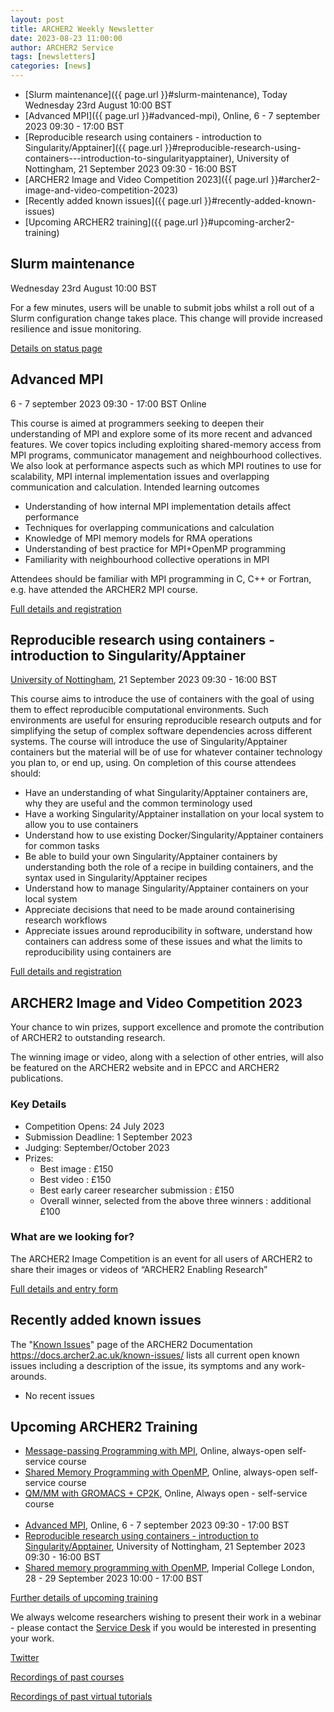 ```yaml
---
layout: post
title: ARCHER2 Weekly Newsletter
date: 2023-08-23 11:00:00
author: ARCHER2 Service
tags: [newsletters] 
categories: [news]
---
```



- [Slurm maintenance]({{ page.url }}#slurm-maintenance), Today Wednesday 23rd August 10:00 BST
- [Advanced MPI]({{ page.url }}#advanced-mpi), Online, 6 - 7 september 2023 09:30 - 17:00 BST  
- [Reproducible research using containers - introduction to Singularity/Apptainer]({{ page.url }}#reproducible-research-using-containers---introduction-to-singularityapptainer), University of Nottingham, 21 September 2023 09:30 - 16:00 BST 
- [ARCHER2 Image and Video Competition 2023]({{ page.url }}#archer2-image-and-video-competition-2023)
- [Recently added known issues]({{ page.url }}#recently-added-known-issues)
- [Upcoming ARCHER2 training]({{ page.url }}#upcoming-archer2-training)

<!--more-->


## Slurm maintenance

Wednesday 23rd August 10:00 BST

For a few minutes, users will be unable to submit jobs whilst a roll out of a Slurm configuration change takes place. This change will provide increased resilience and issue monitoring. 

[Details on status page](https://www.archer2.ac.uk/support-access/status.html#maintenance-sessions)


## Advanced MPI

6 - 7 september 2023 09:30 - 17:00 BST  Online

This course is aimed at programmers seeking to deepen their understanding of MPI and explore some of its more recent and advanced features. We cover topics including exploiting shared-memory access from MPI programs, communicator management and neighbourhood collectives. We also look at performance aspects such as which MPI routines to use for scalability, MPI internal implementation issues and overlapping communication and calculation. Intended learning outcomes

- Understanding of how internal MPI implementation details affect performance
- Techniques for overlapping communications and calculation
- Knowledge of MPI memory models for RMA operations
- Understanding of best practice for MPI+OpenMP programming
- Familiarity with neighbourhood collective operations in MPI

Attendees should be familiar with MPI programming in C, C++ or Fortran, e.g. have attended the ARCHER2 MPI course.

[Full details and registration](https://www.archer2.ac.uk/training/courses/230906-advanced-mpi/)


## Reproducible research using containers - introduction to Singularity/Apptainer

[University of Nottingham](https://www.archer2.ac.uk/training/locations/nottingham), 21 September 2023 09:30 - 16:00 BST 

This course aims to introduce the use of containers with the goal of using them to effect reproducible computational environments. Such environments are useful for ensuring reproducible research outputs and for simplifying the setup of complex software dependencies across different systems. The course will introduce the use of Singularity/Apptainer containers but the material will be of use for whatever container technology you plan to, or end up, using. On completion of this course attendees should:

- Have an understanding of what Singularity/Apptainer containers are, why they are useful and the common terminology used
- Have a working Singularity/Apptainer installation on your local system to allow you to use containers
- Understand how to use existing Docker/Singularity/Apptainer containers for common tasks
- Be able to build your own Singularity/Apptainer containers by understanding both the role of a recipe in building containers, and the syntax used in Singularity/Apptainer recipes
- Understand how to manage Singularity/Apptainer containers on your local system
- Appreciate decisions that need to be made around containerising research workflows
- Appreciate issues around reproducibility in software, understand how containers can address some of these issues and what the limits to reproducibility using containers are

[Full details and registration](https://www.archer2.ac.uk/training/courses/230921-singularity/)




## ARCHER2 Image and Video Competition 2023

Your chance to win prizes, support excellence and promote the contribution of ARCHER2 to outstanding research.

The winning image or video, along with a selection of other entries, will also be featured on the ARCHER2 website and in EPCC and ARCHER2 publications.

### Key Details
- Competition Opens: 24 July 2023
- Submission Deadline: 1 September 2023
- Judging: September/October 2023
- Prizes:
   + Best image : £150
   + Best video : £150
   + Best early career researcher submission : £150
   + Overall winner, selected from the above three winners : additional £100

### What are we looking for?

The ARCHER2 Image Competition is an event for all users of ARCHER2 to share their images or videos of “ARCHER2 Enabling Research”

[Full details and entry form](https://www.archer2.ac.uk/community/image-comp/)
   


## Recently added known issues
 
The "[Known Issues](https://docs.archer2.ac.uk/known-issues/)" page of the ARCHER2 Documentation
<https://docs.archer2.ac.uk/known-issues/>
lists all current open known issues including a description of the issue, its symptoms and any work-arounds.

- No recent issues


## Upcoming ARCHER2 Training

- [Message-passing Programming with MPI](https://www.archer2.ac.uk/training/courses/210000-mpi-self-service/), Online, always-open self-service course
- [Shared Memory Programming with OpenMP](https://www.archer2.ac.uk/training/courses/210000-openmp-self-service/), Online, always-open self-service course
- [QM/MM with GROMACS + CP2K](https://www.archer2.ac.uk/training/courses/220000-gromacs-self-service/), Online, Always open - self-service course <br><br>
- [Advanced MPI](https://www.archer2.ac.uk/training/courses/230906-advanced-mpi/), Online, 6 - 7 september 2023 09:30 - 17:00 BST 
- [Reproducible research using containers - introduction to Singularity/Apptainer](https://www.archer2.ac.uk/training/courses/230921-singularity/), University of Nottingham, 21 September 2023 09:30 - 16:00 BST 
- [Shared memory programming with OpenMP](https://www.archer2.ac.uk/training/courses/230928-openmp/), Imperial College London, 28 - 29 September 2023 10:00 - 17:00 BST

[Further details of upcoming training](https://www.archer2.ac.uk/training/#upcoming-training)

We always welcome researchers wishing to present their work in a webinar - please contact the [Service Desk](https://www.archer2.ac.uk/support-access/servicedesk.html) if you would be interested in presenting your work.

[Twitter](https://twitter.com/ARCHER2_HPC)

[Recordings of past courses](https://www.archer2.ac.uk/training/materials/)

[Recordings of past virtual tutorials](https://www.archer2.ac.uk/training/materials/webinars)
